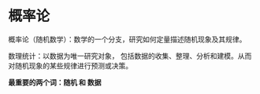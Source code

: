 # 概率论

概率论（随机数学）：数学的一个分支，研究如何定量描述随机现象及其规律。

数理统计：以数据为唯一研究对象， 包括数据的收集、整理、分析和建模。从而对随机现象的某些规律进行预测或决策。

**最重要的两个词：随机 和 数据**

